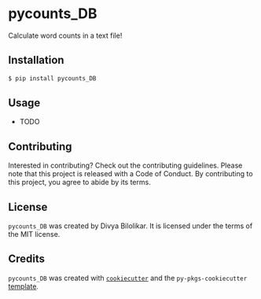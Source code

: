 # pycounts_DB

Calculate word counts in a text file!

## Installation

```bash
$ pip install pycounts_DB
```

## Usage

- TODO

## Contributing

Interested in contributing? Check out the contributing guidelines. Please note that this project is released with a Code of Conduct. By contributing to this project, you agree to abide by its terms.

## License

`pycounts_DB` was created by Divya Bilolikar. It is licensed under the terms of the MIT license.

## Credits

`pycounts_DB` was created with [`cookiecutter`](https://cookiecutter.readthedocs.io/en/latest/) and the `py-pkgs-cookiecutter` [template](https://github.com/py-pkgs/py-pkgs-cookiecutter).
